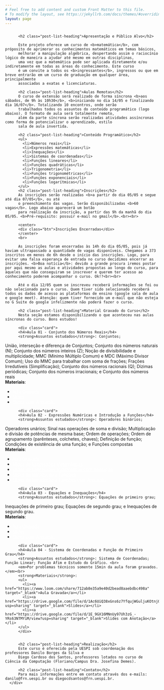 ```yaml
---
# Feel free to add content and custom Front Matter to this file.
# To modify the layout, see https://jekyllrb.com/docs/themes/#overriding-theme-defaults
layout: page
---
```

<style>
.post-list-heading{
    color: #FC5185;
}

.card{
  border-radius: 5px;
  border: 1px solid #FC5185;
  padding: 1em;
  margin:1em;
}

.btn{
  display: flex;
    flex-direction: row;
    justify-content: center;
    align-items: center;
  background: #FC5185;
  color: white;
  padding: 0.8em;
  border-radius: 5px;
  border: 1px solid #FC5185;

}

/* unvisited link */
a:link {
  color: white;
}

/* visited link */
a:visited {
  color: white;
}

/* mouse over link */
a:hover {
  text-decoration: none;
  color: white;
  box-shadow: 0 0 1em gray;
}

/* selected link */
a:active {
  color: white;
}

/* unvisited link */
.card  a:link {
  color: blue;
}

/* visited link */
.card  a:visited {
  color: blue;
}

/* mouse over link */
.card a:hover {
  text-decoration: underline;
  color: #FC5185;
  box-shadow: none;
}

/* selected link */
.card a:active {
  color: #FC5185;
}
</style>

<main class="page-content" aria-label="Content">
<div class="home">
          <img src="https://danilob.github.io/matematica-basica-curso/assets/images/capa.png" alt="" class="full">

          <h2 class="post-list-heading">Apresentação e Público Alvo</h2>

          Este projeto oferece um curso de <b>matemática</b>, com próposito de aprimorar os conhecimentos matemáticos em temas básicos,
          melhorar a manipulação algébrica, despertando assim o raciocínio lógico de maneira a ajudar até mesmo em outras disciplinas, 
          uma vez que a matemática pode ser aplicada diretamente e/ou indiretamente em todas as áreas do conhecimento. Este curso
          é um convite a todos os <b>ingressantes</b>, ingressos ou que em breve entrarão em um curso de graduação em qualquer área, principalmente
          associadas a exatas e licenciaturas.

          <h2 class="post-list-heading">Aulas Remotas</h2>
          O curso de extensão será realizado de forma síncrona <b>aos sábados, de 9h às 10h30</b>, <b>iniciando no dia 14/05 e finalizando dia 16/07</b>. Totalizando 10 encontros, onde serão
          trabalhados todos os assuntos do conteúdo programático (logo abaixo). O formato de aula será totalmente remoto,
          além da parte síncrona serão realizadas atividades assíncronas como forma de potencializar o aprendizado, estilo
          sala de aula invertida.

          <h2 class="post-list-heading">Conteúdo Programático</h2>
          <ul>
            <li>Números reais</li>
            <li>Expressões matemáticas</li>
            <li>Inequações</li>
            <li>Sistemas de coordenadas</li>
            <li>Funções lineares</li>
            <li>Funções quadráticas</li>
            <li>Trigonometria</li>
            <li>Funções trigonométricas</li>
            <li>Funções exponenciais</li>
            <li>Funções logarítmicas</li>
          </ul>
          <h2 class="post-list-heading">Inscrições</h2>
          As inscrições serão realizadas <b>a partir do dia 05/05 e segue até dia 07/05</b>, ou até 
          o preenchimento das vagas. Serão disponibilizadas <b>60 vagas</b>. Logo abaixo aparecerá um botão
          para realização da inscrição, a partir das 9h da manhã do dia 05/05. <b>Pré-requisito: possuir e-mail no gmail</b>.<br><br>

          <center>
          <div class="btn">Inscrições Encerradas</div>
          </center>
          <br>

          As inscrições foram encerradas às 14h do dia 05/05, pois já haviam ultrapassado a quantidade de vagas disponíveis. Chegamos a 373 inscritos em menos de 6h desde o início das inscrições. Logo, para evitar uma falsa esperança de entrada no curso decidimos encerrar as inscrições. <b>Boa notícia</b>: devido a grande procura iremos postar por aqui mesmo as aulas e atividades propostas ao longo do curso, para àqueles que não conseguiram se inscrever e querem ter acesso ao conhecimento poderem acompanhar o curso. Ok!?<br><br>

          Até o dia 12/05 quem se inscreveu receberá informações se foi ou não selecionado para o curso. Quem tiver sido selecionado receberá todos os dados de acesso as plataformas de ensino (google sala de aula e google meet). Atenção: quem tiver fornecido um e-mail que não esteja no G Suite do google infelizmente não poderá fazer o curso.

          <h2 class="post-list-heading">Material Gravado do Curso</h2>
          Nesta seção estamos disponibilizando o que aconteceu nas aulas síncronas do curso. Bons estudos!

          <div class="card">
          <h4>Aula 01 - Conjunto dos Números Reais</h4>
          <strong>Assuntos estudados</strong>: Conjuntos;
União, interseção e diferença de Conjuntos;
Conjunto dos números naturais (N);
Conjunto dos números inteiros (Z);
Noção de divisibilidade e multiplicidade;
MMC (Mínimo Múltiplo Comum) e MDC (Máximo Divisor Comum);
Uso do MMC para trabalhar com soma de frações;
Frações Irredutíveis (Simplificação);
Conjunto dos números racionais (Q);
Dízimas periódicas;
Conjunto dos números irracionais; e Conjunto dos números reais<br>
          <strong>Materiais</strong>:
          <ul>
            <li><a href="https://www.loom.com/share/5039219b54294876b25a2cd303d74484" target="_blank">Aula Gravada</a></li>
            <li><a href="https://drive.google.com/file/d/1uD_spBd9pbl8HCNT2Rgxi_7KL24AN7M3/view?usp=sharing" target="_blank">Slides</a></li>
            <li><a href="https://drive.google.com/file/d/1p1GsuQIc2h7T8y14rb9Ctl1a62w40u-2/view?usp=sharing" target="_blank">Slides com Anotação</a></li>
          </ul>
          </div>

          <div class="card">
          <h4>Aula 02 - Expressões Numéricas e Introdução a Funções</h4>
          <strong>Assuntos estudados</strong>: Operadores binários;
Operadores unários;
Sinal nas operações de soma e divisão;
Multiplicação e divisão de potências de mesma base;
Ordem de operações;
Ordem de agrupamento (parênteses, colchetes, chaves);
Definição de função;
Condições de existência de uma função; e
Funções compostas<br>
          <strong>Materiais</strong>:
          <ul>
            <li><a href="https://www.loom.com/share/34c28750657d4d80be327b1751da9e93" target="_blank">Aula Gravada</a></li>
            <li><a href="https://drive.google.com/file/d/1j6aEuRIMpyYEaATlwqApM_-0784eeLtZ/view?usp=sharing" target="_blank">Slides de Expressões Matemáticas</a></li>
            <li><a href="https://drive.google.com/file/d/1DHIDnBHWZ1cT7hBgkJIfgKyJTYWCwtoS/view?usp=sharing" target="_blank">Slides de Expressões Matemáticas com Anotação</a></li>
            <li><a href="https://drive.google.com/file/d/1v7zkysSwY1lMnajvWqr7FKTGzKIVEOFA/view?usp=sharing" target="_blank">Slides de Introdução a Funções</a></li>
            <li><a href="https://drive.google.com/file/d/1DG7I4C1zYsIxI6KOsxGugSWfm0NdxVrW/view?usp=sharing" target="_blank">Slides de Introdução a Funções com Anotação</a></li>
          </ul>
          </div>

          <div class="card">
          <h4>Aula 03 - Equações e Inequações</h4>
          <strong>Assuntos estudados</strong>: Equações de primeiro grau;
Inequações de primeiro grau;
Equações de segundo grau; e
Inequações de segundo grau.<br>
          <strong>Materiais</strong>:
          <ul>
            <li><a href="https://www.loom.com/share/f259e2ef5a484795921e498e06fc1cdc" target="_blank">Aula Gravada</a></li>
            <li><a href="https://drive.google.com/file/d/1ORqsLKqj953diPY8JytGiM0bBy4cXv_k/view?usp=sharing" target="_blank">Slides</a></li>
            <li><a href="https://drive.google.com/file/d/1GQR-uvumFdPkGM1EUbp8GWtUGcZnFG8_/view?usp=sharing" target="_blank">Slides com Anotação</a></li>
          </ul>
          </div>

          <div class="card">
          <h4>Aula 04 - Sistema de Coordenadas e Função de Primeiro Grau</h4>
          <strong>Assuntos estudados</strong>: Sistema de Coordenadas; Função Linear; Função Afim e Estudo do Gráfico. <br>
          <em>Por problemas técnicos somente 15min da aula foram gravados.</em><br>
          <strong>Materiais</strong>:
          <ul>
            <li><a href="https://www.loom.com/share/712ab8e35a9e40d2bead8aaebdbc498a" target="_blank">Aula Gravada</a></li>
            <li><a href="https://drive.google.com/file/d/1Ac6UiQ38xGns6z7YfqujWGuljuKOtnj0/view?usp=sharing" target="_blank">Slides</a></li>
            <li><a href="https://drive.google.com/file/d/1E_9GX16MNnUy97Uh3zG_-YRs63NTMYiM/view?usp=sharing" target="_blank">Slides com Anotação</a></li>
          </ul>
          </div>


          <h2 class="post-list-heading">Realização</h2>
          Este curso é oferecido pela UESPI sob coordenação dos professores Danilo Borges da Silva e
          Diego Cardoso dos Santos, professores lotados no curso de Ciência da Computação (Floriano/Campus Dra. Josefina Demes).

          <h2 class="post-list-heading">Contato</h2>
          Para mais informações entre em contato através dos e-mails: danilo@frn.uespi.br ou diegocdsantos@frn.uespi.br.
      </div>
</main>